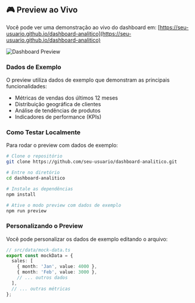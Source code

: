 ## 🎮 Preview ao Vivo

Você pode ver uma demonstração ao vivo do dashboard em: [https://seu-usuario.github.io/dashboard-analitico](https://seu-usuario.github.io/dashboard-analitico)

![Dashboard Preview](./docs/images/dashboard-preview.png)

### Dados de Exemplo

O preview utiliza dados de exemplo que demonstram as principais funcionalidades:
- Métricas de vendas dos últimos 12 meses
- Distribuição geográfica de clientes
- Análise de tendências de produtos
- Indicadores de performance (KPIs)

### Como Testar Localmente

Para rodar o preview com dados de exemplo:

```bash
# Clone o repositório
git clone https://github.com/seu-usuario/dashboard-analitico.git

# Entre no diretório
cd dashboard-analitico

# Instale as dependências
npm install

# Ative o modo preview com dados de exemplo
npm run preview
```

### Personalizando o Preview

Você pode personalizar os dados de exemplo editando o arquivo:
```typescript
// src/data/mock-data.ts
export const mockData = {
  sales: [
    { month: 'Jan', value: 4000 },
    { month: 'Feb', value: 3000 },
    // ... outros dados
  ],
  // ... outras métricas
};
```
